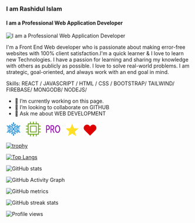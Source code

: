 ### I am Rashidul Islam
#### I am a Professional Web Application Developer
![I am a Professional Web Application Developer](https://scontent.fdac22-1.fna.fbcdn.net/v/t1.6435-9/s960x960/94506333_358355398456549_2633596327258226688_n.jpg?_nc_cat=106&ccb=1-5&_nc_sid=e3f864&_nc_eui2=AeEmBUDUhrnS_AnmbMwoaduhzEW4W2LM3D3MRbhbYszcPVjDLF0EdiShzOYmaVSU4Hp1uMrHju4p8gBHm92FDMNh&_nc_ohc=iJNv9-ScnF8AX8UfUJl&_nc_ht=scontent.fdac22-1.fna&oh=4731b7bf6432af2cd34f7360a6330a7b&oe=61A85E68)

I'm a Front End Web developer who is passionate about making error-free websites with 100% client satisfaction.I'm a quick learner & I love to learn new Technologies. I have a passion for learning and sharing my knowledge with others as publicly as possible. I love to solve real-world problems. I am strategic, goal-oriented, and always work with an end goal in mind.


Skills: REACT  / JAVASCRIPT  / HTML / CSS / BOOTSTRAP/ TAILWIND/ FIREBASE/  MONGODB/ NODEJS/

- 🔭 I’m currently working on this page. 
- 👯 I’m looking to collaborate on GITHUB 
- 💬 Ask me about WEB DEVELOPMENT 



<a href='https://archiveprogram.github.com/'><img src='https://raw.githubusercontent.com/acervenky/animated-github-badges/master/assets/acbadge.gif' width='40' height='40'></a> <a href='https://docs.github.com/en/developers'><img src='https://raw.githubusercontent.com/acervenky/animated-github-badges/master/assets/devbadge.gif' width='40' height='40'></a> <a href='https://github.com/pricing'><img src='https://raw.githubusercontent.com/acervenky/animated-github-badges/master/assets/pro.gif' width='40' height='40'></a> <a href='https://stars.github.com/'><img src='https://raw.githubusercontent.com/acervenky/animated-github-badges/master/assets/starbadge.gif' width='35' height='35'></a> <a href='https://docs.github.com/en/github/supporting-the-open-source-community-with-github-sponsors'><img src='https://raw.githubusercontent.com/acervenky/animated-github-badges/master/assets/sponsorbadge.gif' width='35' height='35'></a> 

[![trophy](https://github-profile-trophy.vercel.app/?username=rashidulrony)](https://github.com/ryo-ma/github-profile-trophy)

[![Top Langs](https://github-readme-stats.vercel.app/api/top-langs/?username=rashidulrony)](https://github.com/anuraghazra/github-readme-stats)

![GitHub stats](https://github-readme-stats.vercel.app/api?username=rashidulrony&show_icons=true&count_private=true)  

![GitHub Activity Graph](https://activity-graph.herokuapp.com/graph?username=rashidulrony)  

![GitHub metrics](https://metrics.lecoq.io/rashidulrony)  

![GitHub streak stats](https://github-readme-streak-stats.herokuapp.com/?user=rashidulrony)  

![Profile views](https://gpvc.arturio.dev/rashidulrony)  
